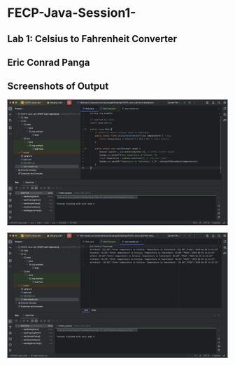 # FECP-Java-Session1-

## Lab 1: Celsius to Fahrenheit Converter

## Eric Conrad Panga

## Screenshots of Output

![alt text](<screenshot 1.png>)

![alt text](<screenshot 2.png>)